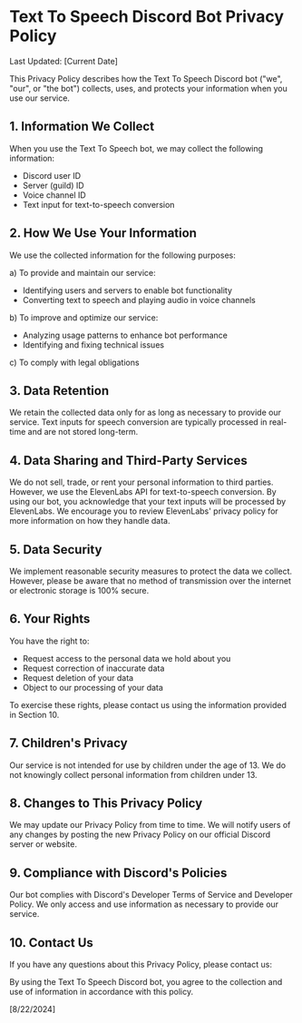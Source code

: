 # Text To Speech Discord Bot Privacy Policy

Last Updated: [Current Date]

This Privacy Policy describes how the Text To Speech Discord bot ("we", "our", or "the bot") collects, uses, and protects your information when you use our service.

## 1. Information We Collect

When you use the Text To Speech bot, we may collect the following information:

- Discord user ID
- Server (guild) ID
- Voice channel ID
- Text input for text-to-speech conversion

## 2. How We Use Your Information

We use the collected information for the following purposes:

a) To provide and maintain our service:
   - Identifying users and servers to enable bot functionality
   - Converting text to speech and playing audio in voice channels

b) To improve and optimize our service:
   - Analyzing usage patterns to enhance bot performance
   - Identifying and fixing technical issues

c) To comply with legal obligations

## 3. Data Retention

We retain the collected data only for as long as necessary to provide our service. Text inputs for speech conversion are typically processed in real-time and are not stored long-term.

## 4. Data Sharing and Third-Party Services

We do not sell, trade, or rent your personal information to third parties. However, we use the ElevenLabs API for text-to-speech conversion. By using our bot, you acknowledge that your text inputs will be processed by ElevenLabs. We encourage you to review ElevenLabs' privacy policy for more information on how they handle data.

## 5. Data Security

We implement reasonable security measures to protect the data we collect. However, please be aware that no method of transmission over the internet or electronic storage is 100% secure.

## 6. Your Rights

You have the right to:
- Request access to the personal data we hold about you
- Request correction of inaccurate data
- Request deletion of your data
- Object to our processing of your data

To exercise these rights, please contact us using the information provided in Section 10.

## 7. Children's Privacy

Our service is not intended for use by children under the age of 13. We do not knowingly collect personal information from children under 13.

## 8. Changes to This Privacy Policy

We may update our Privacy Policy from time to time. We will notify users of any changes by posting the new Privacy Policy on our official Discord server or website.

## 9. Compliance with Discord's Policies

Our bot complies with Discord's Developer Terms of Service and Developer Policy. We only access and use information as necessary to provide our service.

## 10. Contact Us

If you have any questions about this Privacy Policy, please contact us:

By using the Text To Speech Discord bot, you agree to the collection and use of information in accordance with this policy.

[8/22/2024]
